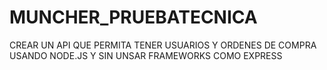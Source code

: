 # MUNCHER_PRUEBATECNICA
CREAR UN API QUE PERMITA TENER USUARIOS Y ORDENES DE COMPRA USANDO NODE.JS Y SIN UNSAR FRAMEWORKS COMO EXPRESS
